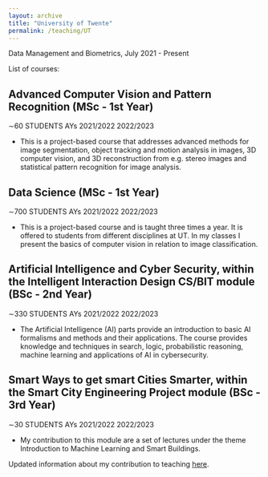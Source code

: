 ```yaml
---
layout: archive
title: "University of Twente"
permalink: /teaching/UT
---
```


Data Management and Biometrics, July 2021 - Present

List of courses:

## Advanced Computer Vision and Pattern Recognition (MSc - 1st Year)  
∼60 STUDENTS AYs 2021/2022 2022/2023
* This is a project-based course that addresses advanced methods for image segmentation, object tracking and motion analysis in images, 3D computer vision, and 3D reconstruction from e.g. stereo images and statistical pattern recognition for image analysis.

## Data Science (MSc - 1st Year)  
∼700 STUDENTS AYs 2021/2022 2022/2023
* This is a project-based course and is taught three times a year. It is offered to students from different disciplines at UT. In my classes I present the basics of computer vision in relation to image classification.

## Artificial Intelligence and Cyber Security, within the Intelligent Interaction Design CS/BIT module (BSc - 2nd Year)
∼330 STUDENTS AYs 2021/2022 2022/2023 
* The Artificial Intelligence (AI) parts provide an introduction to basic AI formalisms and methods and their applications. The course provides knowledge and techniques in search, logic, probabilistic reasoning, machine learning and applications of AI in cybersecurity.

## Smart Ways to get smart Cities Smarter, within the Smart City Engineering Project module (BSc - 3rd Year)
∼30 STUDENTS AYs 2021/2022 2022/2023
* My contribution to this module are a set of lectures under the theme Introduction to Machine Learning and Smart Buildings.

Updated information about my contribution to teaching <u><a href="https://people.utwente.nl/e.talaveramartinez?tab=education" target="_blank">here</a></u>.
